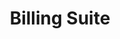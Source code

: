 ---
title: 'Billing Suite'
breadcrumb_title: "Billing Suite"
layout: 'block'
meta_title: 'Billing Suite - MultiSafepay Documentation Center'
meta_description: "In the MultiSafepay Documentation Center all relevant information regarding our Plugins and API. As well as Support pages for Payment Method, Tools and General Questions. You can also find the contact details of our Support Team and Integration Team."
data:
  - { title: 'AfterPay', url: 'afterpay', logo: '' }
  - { title: 'Pay After Delivery', url: 'pay-after-delivery', logo: '' }
  - { title: 'Klarna', url: 'klarna', logo: '' }
  - { title: 'Betaalplan', url: 'betaalplan', logo: '' }
  - { title: 'E-Invoicing', url: 'e-invoicing', logo: '' }
--- 